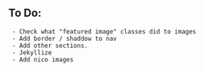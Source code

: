 ## To Do: 
     - Check what "featured image" classes did to images
     - Add border / shaddow to nav
     - Add other sections. 
     - Jekyllize
     - Add nico images
